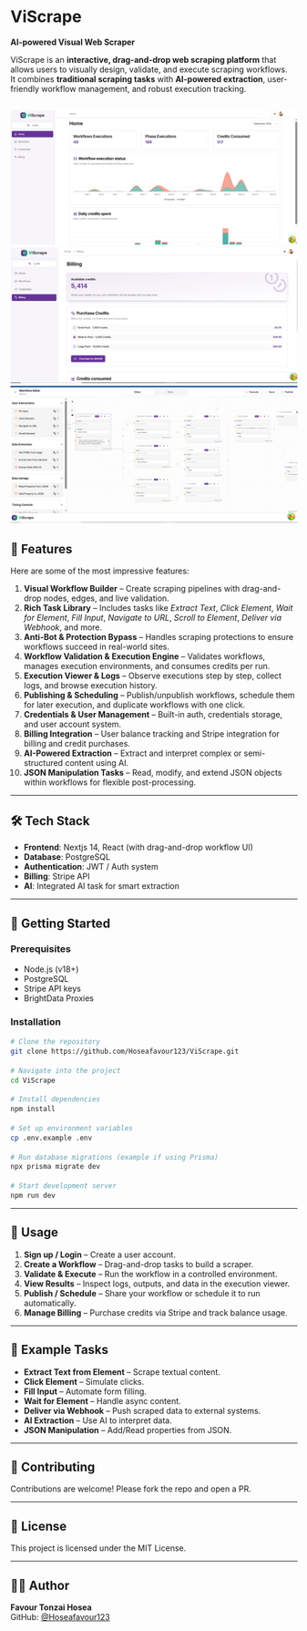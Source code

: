 # ViScrape 
**AI-powered Visual Web Scraper**

ViScrape is an **interactive, drag-and-drop web scraping platform** that allows users to visually design, validate, and execute scraping workflows.  
It combines **traditional scraping tasks** with **AI-powered extraction**, user-friendly workflow management, and robust execution tracking.

![Demo Workflow](./public/viscrape0.PNG)
![Billing Page](./public/billings.PNG)
![Workflow](./public/workflow.PNG)
---

## 🌟 Features  

Here are some of the most impressive features:  

1. **Visual Workflow Builder** – Create scraping pipelines with drag-and-drop nodes, edges, and live validation.  
2. **Rich Task Library** – Includes tasks like *Extract Text*, *Click Element*, *Wait for Element*, *Fill Input*, *Navigate to URL*, *Scroll to Element*, *Deliver via Webhook*, and more.  
3. **Anti-Bot & Protection Bypass** – Handles scraping protections to ensure workflows succeed in real-world sites.  
4. **Workflow Validation & Execution Engine** – Validates workflows, manages execution environments, and consumes credits per run.  
5. **Execution Viewer & Logs** – Observe executions step by step, collect logs, and browse execution history.  
6. **Publishing & Scheduling** – Publish/unpublish workflows, schedule them for later execution, and duplicate workflows with one click.  
7. **Credentials & User Management** – Built-in auth, credentials storage, and user account system.  
8. **Billing Integration** – User balance tracking and Stripe integration for billing and credit purchases.  
9. **AI-Powered Extraction** – Extract and interpret complex or semi-structured content using AI.  
10. **JSON Manipulation Tasks** – Read, modify, and extend JSON objects within workflows for flexible post-processing.  

---

## 🛠️ Tech Stack  

- **Frontend**: Nextjs 14, React (with drag-and-drop workflow UI) 
- **Database**: PostgreSQL  
- **Authentication**: JWT / Auth system  
- **Billing**: Stripe API  
- **AI**: Integrated AI task for smart extraction  

---

## 🚀 Getting Started  

### Prerequisites  
- Node.js (v18+)  
- PostgreSQL  
- Stripe API keys
- BrightData Proxies

### Installation  

```bash
# Clone the repository
git clone https://github.com/Hoseafavour123/ViScrape.git

# Navigate into the project
cd ViScrape

# Install dependencies
npm install

# Set up environment variables
cp .env.example .env

# Run database migrations (example if using Prisma)
npx prisma migrate dev

# Start development server
npm run dev
```

---

## 📖 Usage  

1. **Sign up / Login** – Create a user account.  
2. **Create a Workflow** – Drag-and-drop tasks to build a scraper.  
3. **Validate & Execute** – Run the workflow in a controlled environment.  
4. **View Results** – Inspect logs, outputs, and data in the execution viewer.  
5. **Publish / Schedule** – Share your workflow or schedule it to run automatically.  
6. **Manage Billing** – Purchase credits via Stripe and track balance usage.  

---

## 🧩 Example Tasks  

- **Extract Text from Element** – Scrape textual content.  
- **Click Element** – Simulate clicks.  
- **Fill Input** – Automate form filling.  
- **Wait for Element** – Handle async content.  
- **Deliver via Webhook** – Push scraped data to external systems.  
- **AI Extraction** – Use AI to interpret data.  
- **JSON Manipulation** – Add/Read properties from JSON.  
---

## 🤝 Contributing  

Contributions are welcome! Please fork the repo and open a PR.  

---

## 📜 License  

This project is licensed under the MIT License.  

---

## 👨‍💻 Author  

**Favour Tonzai Hosea**  
GitHub: [@Hoseafavour123](https://github.com/Hoseafavour123)  

